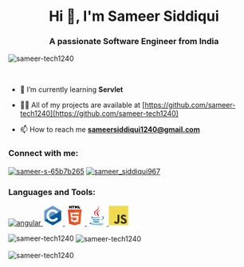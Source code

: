 <h1 align="center">Hi 👋, I'm Sameer Siddiqui</h1>
<h3 align="center">A passionate Software Engineer from India</h3>

<img align="right" alt="" width="400" src="https://camo.githubusercontent.com/cae12fddd9d6982901d82580bdf321d81fb299141098ca1c2d4891870827bf17/68747470733a2f2f6d69726f2e6d656469756d2e636f6d2f6d61782f313336302f302a37513379765349765f7430696f4a2d5a2e676966">

<p align="left"> <img src="https://komarev.com/ghpvc/?username=sameer-tech1240&label=Profile%20views&color=0e75b6&style=flat" alt="sameer-tech1240" /> </p>

<p align="left"> <a href="https://twitter.com/" target="blank"><img src="https://img.shields.io/twitter/follow/?logo=twitter&style=for-the-badge" alt="" /></a> </p>

- 🌱 I’m currently learning **Servlet**

- 👨‍💻 All of my projects are available at [https://github.com/sameer-tech1240](https://github.com/sameer-tech1240)

- 📫 How to reach me **sameersiddiqui1240@gmail.com**

<h3 align="left">Connect with me:</h3>
<p align="left">
<a href="https://linkedin.com/in/sameer-s-65b7b265" target="blank"><img align="center" src="https://raw.githubusercontent.com/rahuldkjain/github-profile-readme-generator/master/src/images/icons/Social/linked-in-alt.svg" alt="sameer-s-65b7b265" height="30" width="40" /></a>
<a href="https://instagram.com/sameer_siddiqui967" target="blank"><img align="center" src="https://raw.githubusercontent.com/rahuldkjain/github-profile-readme-generator/master/src/images/icons/Social/instagram.svg" alt="sameer_siddiqui967" height="30" width="40" /></a>
</p>

<h3 align="left">Languages and Tools:</h3>
<p align="left"> <a href="https://angular.io" target="_blank" rel="noreferrer"> <img src="https://angular.io/assets/images/logos/angular/angular.svg" alt="angular" width="40" height="40"/> </a> <a href="https://www.cprogramming.com/" target="_blank" rel="noreferrer"> <img src="https://raw.githubusercontent.com/devicons/devicon/master/icons/c/c-original.svg" alt="c" width="40" height="40"/> </a> <a href="https://www.w3.org/html/" target="_blank" rel="noreferrer"> <img src="https://raw.githubusercontent.com/devicons/devicon/master/icons/html5/html5-original-wordmark.svg" alt="html5" width="40" height="40"/> </a> <a href="https://www.java.com" target="_blank" rel="noreferrer"> <img src="https://raw.githubusercontent.com/devicons/devicon/master/icons/java/java-original.svg" alt="java" width="40" height="40"/> </a> <a href="https://developer.mozilla.org/en-US/docs/Web/JavaScript" target="_blank" rel="noreferrer"> <img src="https://raw.githubusercontent.com/devicons/devicon/master/icons/javascript/javascript-original.svg" alt="javascript" width="40" height="40"/> </a> </p>

<p><img align="left" src="https://github-readme-stats.vercel.app/api/top-langs?username=sameer-tech1240&show_icons=true&locale=en&layout=compact" alt="sameer-tech1240" /></p>

<p>&nbsp;<img align="center" src="https://github-readme-stats.vercel.app/api?username=sameer-tech1240&show_icons=true&locale=en" alt="sameer-tech1240" /></p>

<p><img align="center" src="https://github-readme-streak-stats.herokuapp.com/?user=sameer-tech1240&" alt="sameer-tech1240" /></p>

